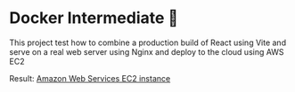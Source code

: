# Docker Intermediate 🥈

This project test how to combine a production build of React using Vite and serve on a real web server using Nginx and deploy to the cloud using AWS EC2

Result: [Amazon Web Services EC2 instance](http://16.171.56.85:8000)
